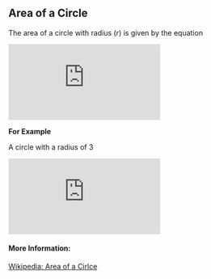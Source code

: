 ## Area of a Circle

The area of a circle with radius (*r*) is given by the equation

![img](http://www.sciweavers.org/tex2img.php?eq=Area%20%3D%20%20%5Cpi%20r%5E2&bc=White&fc=Black&im=jpg&fs=12&ff=arev&edit=0)

**For Example**

A circle with a radius of 3

![img](http://www.sciweavers.org/tex2img.php?eq=Area%20%3D%20%20%5Cpi%20r%5E2%20%3D%20%283.14%29%283%29%5E2%20%3D%2028.26&bc=White&fc=Black&im=jpg&fs=12&ff=arev&edit=0)

#### More Information:
[Wikipedia: Area of a Cirlce](https://en.wikipedia.org/wiki/Area_of_a_circle)

